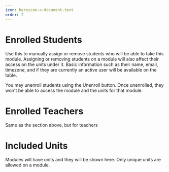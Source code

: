 ```yaml
---
icon: heroicon-o-document-text
order: 2
---
```


# Enrolled Students

Use this to manually assign or remove students who will be able to take this module. Assigning or removing students on a module will also affect their access on the units under it. Basic information such as their name, email, timezone, and if they are currently an active user will be available on the table.

You may unenroll students using the Unenroll button. Once unenrolled, they won't be able to access the module and the units for that module.

# Enrolled Teachers

Same as the section above, but for teachers

# Included Units

Modules will have units and they will be shown here. Only unique units are allowed on a module.
